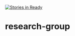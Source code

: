 [![Stories in Ready](https://badge.waffle.io/sfbrigade/research-group.png?label=ready&title=Ready)](https://waffle.io/sfbrigade/research-group)
# research-group